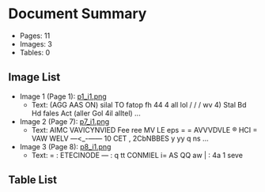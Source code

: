 # Document Summary

- Pages: 11
- Images: 3
- Tables: 0

## Image List

- Image 1 (Page 1): [p1_i1.png](pdf_images/p1_i1.png)
  - Text: (AGG AAS ON)
silal TO fatop
fh 44 4 all
lol / / / wv 4) Stal
Bd Hd fales Act (aller Gol 4il alltel)
...
- Image 2 (Page 7): [p7_i1.png](pdf_images/p7_i1.png)
  - Text: AIMC
VAVICYNVIED Fee ree
MV LE
eps = =
AVVVDVLE ® HCI =
VAW WELV
—<_-——
10 CET , 2CbNBBES y yy
q ns
...
- Image 3 (Page 8): [p8_i1.png](pdf_images/p8_i1.png)
  - Text: = : ETECINODE
— : q tt CONMIEL
i= AS
QQ
aw | : 4a 1 seve

## Table List

